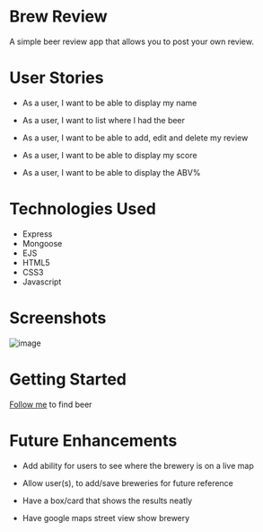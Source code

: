 # Brew Review 

A simple beer review app that allows you to post your own review.

# User Stories 

- As a user, I want to be able to display my name 

- As a user, I want to list where I had the beer 

- As a user, I want to be able to add, edit and delete my review 

- As a user, I want to be able to display my score

- As a user, I want to be able to display the ABV%


# Technologies Used

- Express
- Mongoose 
- EJS 
- HTML5
- CSS3
- Javascript

# Screenshots

![image](/screenshot/websitescreenshot.png)

#  Getting Started

[Follow me](https://gregarious-malasada-7b6e6e.netlify.app/) to find beer

# Future Enhancements 

- Add ability for users to see where the brewery is on a live map

- Allow user(s), to add/save breweries for future reference

- Have a box/card that shows the results neatly 

- Have google maps street view show brewery
